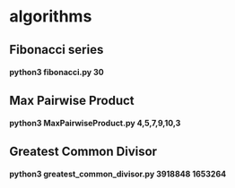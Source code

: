 # algorithms

## Fibonacci series
#### python3 fibonacci.py 30

## Max Pairwise Product
#### python3 MaxPairwiseProduct.py 4,5,7,9,10,3 

## Greatest Common Divisor
#### python3 greatest_common_divisor.py 3918848 1653264 
